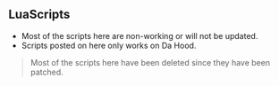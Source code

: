 ## LuaScripts
* Most of the scripts here are non-working or will not be updated.
* Scripts posted on here only works on Da Hood.

> Most of the scripts here have been deleted since they have been patched.
